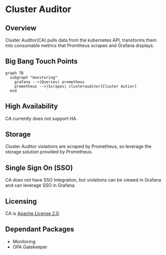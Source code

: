 # Cluster Auditor

## Overview

Cluster Auditor(CA) pulls data from the kubernetes API, transforms them into consumable metrics that Promtheus scrapes and Grafana displays.

## Big Bang Touch Points

```mermaid
graph TB
  subgraph "monitoring"
    grafana -->|Queries| prometheus
    prometheus -->|Scrapes| clusterauditor[Cluster Autior]
  end
```

## High Availability

CA currently does not support HA.

## Storage

Cluster Auditor violations are scraped by Prometheus, so leverage the storage solution provided by Prometheus.

## Single Sign On (SSO)

CA does not have SSO Integration, but violations can be viewed in Grafana and can leverage SSO in Grafana.

## Licensing

CA is [Apache License 2.0](https://github.com/fluent/fluentd/blob/master/LICENSE).

## Dependant Packages

- Monitoring
- OPA Gatekeeper
